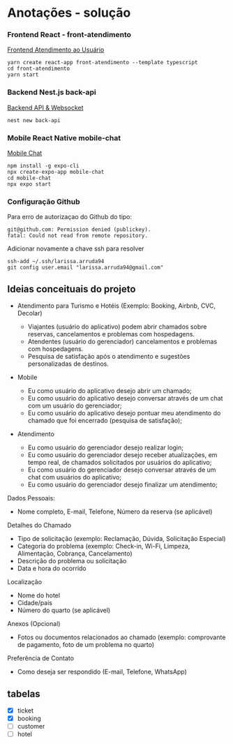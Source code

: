 # Anotações - solução
### Frontend React - front-atendimento 
[Frontend Atendimento ao Usuário](./front-atendimento/README.md)
```shell
yarn create react-app front-atendimento --template typescript
cd front-atendimento
yarn start
```

### Backend Nest.js back-api
[Backend API & Websocket](./back-api/README.md)
```shell
nest new back-api
```

### Mobile React Native mobile-chat
[Mobile Chat](./mobile-chat/README.md)
```shell
npm install -g expo-cli
npx create-expo-app mobile-chat
cd mobile-chat 
npx expo start
```

### Configuração Github
Para erro de autorizaçao do Github do tipo:
```shell
git@github.com: Permission denied (publickey).
fatal: Could not read from remote repository.
```

Adicionar novamente a chave ssh para resolver
```shell
ssh-add ~/.ssh/larissa.arruda94 
git config user.email "larissa.arruda94@gmail.com"

```

## Ideias conceituais do projeto
- Atendimento para Turismo e Hotéis (Exemplo: Booking, Airbnb, CVC, Decolar)
  - Viajantes (usuário do aplicativo) podem abrir chamados sobre reservas, cancelamentos e problemas com hospedagens.
  - Atendentes (usuário do gerenciador)  cancelamentos e problemas com hospedagens.
  - Pesquisa de satisfação após o atendimento e sugestões personalizadas de destinos.
   

- Mobile
  - Eu como usuário do aplicativo desejo abrir um chamado;
  - Eu como usuário do aplicativo desejo conversar através de um chat com um usuário do gerenciador;
  - Eu como usuário do aplicativo desejo pontuar meu atendimento do chamado que foi encerrado (pesquisa de satisfação);
- Atendimento
  - Eu como usuário do gerenciador desejo realizar login;
  - Eu como usuário do gerenciador desejo receber atualizações, em tempo real, de chamados solicitados por usuários do aplicativo;
  - Eu como usuário do gerenciador desejo conversar através de um chat com usuários do aplicativo;
  - Eu como usuário do gerenciador desejo finalizar um atendimento;

Dados Pessoais: 
- Nome completo, E-mail, Telefone, Número da reserva (se aplicável)

Detalhes do Chamado
- Tipo de solicitação (exemplo: Reclamação, Dúvida, Solicitação Especial)
- Categoria do problema (exemplo: Check-in, Wi-Fi, Limpeza, Alimentação, Cobrança, Cancelamento)
- Descrição do problema ou solicitação
- Data e hora do ocorrido

Localização
- Nome do hotel
- Cidade/país
- Número do quarto (se aplicável)

Anexos (Opcional)
- Fotos ou documentos relacionados ao chamado (exemplo: comprovante de pagamento, foto de um problema no quarto)

Preferência de Contato
- Como deseja ser respondido (E-mail, Telefone, WhatsApp)

## tabelas
- [x] ticket 
- [x] booking 
- [ ] customer 
- [ ] hotel